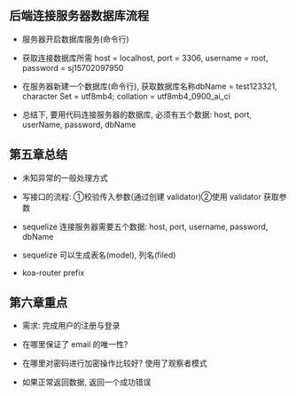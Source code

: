 ## 后端连接服务器数据库流程

  - 服务器开启数据库服务(命令行)
        
  - 获取连接数据库所需 host = localhost, port = 3306, username = root, password = sj15702097950

  - 在服务器新建一个数据库(命令行), 获取数据库名称dbName = test123321,  character Set = utf8mb4; collation = utf8mb4_0900_ai_ci
  
  - 总结下, 要用代码连接服务器的数据库, 必须有五个数据: host, port, userName, password, dbName
  
  
## 第五章总结

  - 未知异常的一般处理方式

  - 写接口的流程: ①校验传入参数(通过创建 validator)②使用 validator 获取参数
  
  - sequelize 连接服务器需要五个数据: host, port, username, password, dbName

  - sequelize 可以生成表名(model), 列名(filed)

  - koa-router prefix
  
## 第六章重点
  
  - 需求: 完成用户的注册与登录
  
  - 在哪里保证了 email 的唯一性?
  
  - 在哪里对密码进行加密操作比较好? 使用了观察者模式
  
  - 如果正常返回数据, 返回一个成功错误